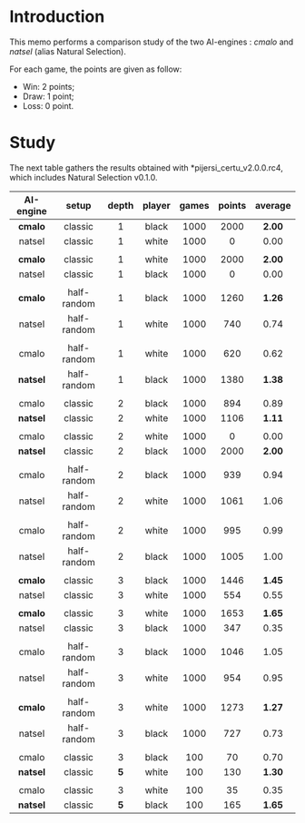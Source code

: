 # Introduction

This memo performs a comparison study of the two AI-engines : *cmalo* and *natsel* (alias Natural Selection).

For each game, the points are given as follow:

- Win: 2 points;
- Draw: 1 point;
- Loss: 0 point.

# Study

The next table gathers the results obtained with *pijersi_certu_v2.0.0.rc4, which includes Natural Selection v0.1.0.

| AI-engine  |    setup    | depth | player | games | points | average  |
| :--------: | :---------: | :---: | :----: | :---: | :----: | :------: |
| **cmalo**  |   classic   |   1   | black  | 1000  |  2000  | **2.00** |
|   natsel   |   classic   |   1   | white  | 1000  |   0    |   0.00   |
|            |             |       |        |       |        |          |
| **cmalo**  |   classic   |   1   | white  | 1000  |  2000  | **2.00** |
|   natsel   |   classic   |   1   | black  | 1000  |   0    |   0.00   |
|            |             |       |        |       |        |          |
| **cmalo**  | half-random |   1   | black  | 1000  |  1260  | **1.26** |
|   natsel   | half-random |   1   | white  | 1000  |  740   |   0.74   |
|            |             |       |        |       |        |          |
|   cmalo    | half-random |   1   | white  | 1000  |  620   |   0.62   |
| **natsel** | half-random |   1   | black  | 1000  |  1380  | **1.38** |
|            |             |       |        |       |        |          |
|   cmalo    |   classic   |   2   | black  | 1000  |  894   |   0.89   |
| **natsel** |   classic   |   2   | white  | 1000  |  1106  | **1.11** |
|            |             |       |        |       |        |          |
|   cmalo    |   classic   |   2   | white  | 1000  |   0    |   0.00   |
| **natsel** |   classic   |   2   | black  | 1000  |  2000  | **2.00** |
|            |             |       |        |       |        |          |
|   cmalo    | half-random |   2   | black  | 1000  |  939   |   0.94   |
|   natsel   | half-random |   2   | white  | 1000  |  1061  |   1.06   |
|            |             |       |        |       |        |          |
|   cmalo    | half-random |   2   | white  | 1000  |  995   |   0.99   |
|   natsel   | half-random |   2   | black  | 1000  |  1005  |   1.00   |
|            |             |       |        |       |        |          |
| **cmalo**  |   classic   |   3   | black  | 1000  |  1446  | **1.45** |
|   natsel   |   classic   |   3   | white  | 1000  |  554   |   0.55   |
|            |             |       |        |       |        |          |
| **cmalo**  |   classic   |   3   | white  | 1000  |  1653  | **1.65** |
|   natsel   |   classic   |   3   | black  | 1000  |  347   |   0.35   |
|            |             |       |        |       |        |          |
|   cmalo    | half-random |   3   | black  | 1000  |  1046  |   1.05   |
|   natsel   | half-random |   3   | white  | 1000  |  954   |   0.95   |
|            |             |       |        |       |        |          |
| **cmalo**  | half-random |   3   | white  | 1000  |  1273  | **1.27** |
|   natsel   | half-random |   3   | black  | 1000  |  727   |   0.73   |
|            |             |       |        |       |        |          |
|   cmalo    |   classic   |   3   | black  |  100  |   70   |   0.70   |
| **natsel** |   classic   | **5** | white  |  100  |  130   | **1.30** |
|            |             |       |        |       |        |          |
|   cmalo    |   classic   |   3   | white  |  100  |   35   |   0.35   |
| **natsel** |   classic   | **5** | black  |  100  |  165   | **1.65** |

